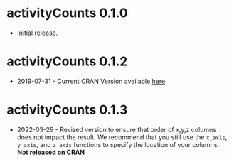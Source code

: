 # activityCounts 0.1.0

* Initial release.

# activityCounts 0.1.2

* 2019-07-31 - Current CRAN Version available [here](https://cran.r-project.org/package=activityCounts)

# activityCounts 0.1.3

* 2022-03-29 - Revised version to ensure that order of x,y,z columns does not impact the result. We recommend that you still use the `x_axis`, `y_axis`, and `z_axis` functions to specify the location of your columns. **Not released on CRAN**
